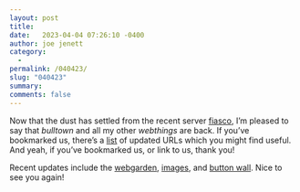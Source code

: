 ```yaml
---
layout: post
title:  
date:   2023-04-04 07:26:10 -0400
author: joe jenett
category:
  -  
permalink: /040423/
slug: "040423"
summary: 
comments: false
---
```

<p>Now that the dust has settled from the recent server <a href="https://iwebthings.joejenett.com/5003/">fiasco</a>, I’m pleased to say that <em>bulltown</em> and all my other <em>webthings</em> are back. If you’ve bookmarked us, there’s a <a href="https://iwebthings.joejenett.com/i-webthings-recent-lineup-changes/">list</a> of updated URLs which you might find useful. And yeah, if you’ve bookmarked us, or link to us, thank you!
<a href="https://brid.gy/publish/mastodon"></a></p>
<p>Recent updates include the <a href="/webgarden/">webgarden</a>, <a href="/images/">images</a>, and <a href="/links/">button wall</a>. Nice to see you again!</p>
